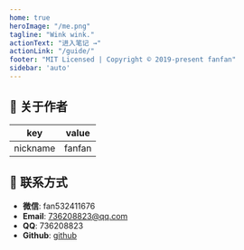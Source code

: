 ```yaml
---
home: true
heroImage: "/me.png"
tagline: "Wink wink."
actionText: "进入笔记 →"
actionLink: "/guide/"
footer: "MIT Licensed | Copyright © 2019-present fanfan"
sidebar: 'auto'
---
```


## 🐩 关于作者

| key      | value                                        |
| -------- |----------------------------------------------|
| nickname | fanfan                                       |

## 🐶 联系方式

- **微信**: fan532411676
- **Email**: 736208823@qq.com
- **QQ**: 736208823
- **Github**: [github](https://github.com/fanfafafanfan)